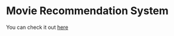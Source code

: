 # Movie Recommendation System
You can check it out [here](https://movies-recommender-sys.herokuapp.com/)
